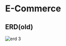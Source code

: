 # E-Commerce
## ERD(old)
![erd 3](https://user-images.githubusercontent.com/109123846/185483632-87173006-8d21-4780-8ed6-2c11b39568aa.JPG)
